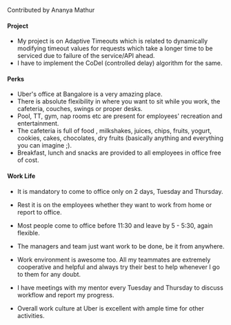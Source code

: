Contributed by Ananya Mathur

#### Project

- My project is on Adaptive Timeouts which is related to dynamically modifying timeout values for requests which take a longer time to be serviced due to failure of the service/API ahead. 
- I have to implement the CoDel (controlled delay) algorithm for the same.

#### Perks
- Uber's office at Bangalore is a very amazing place. 
- There is absolute flexibility in where you want to sit while you work, the cafeteria, couches, swings or proper desks. 
- Pool, TT, gym, nap rooms etc are present for employees' recreation and entertainment.
- The cafeteria is full of food , milkshakes, juices, chips, fruits, yogurt, cookies, cakes, chocolates, dry fruits (basically anything and everything you can imagine ;). 
- Breakfast, lunch and snacks are provided to all employees in office free of cost. 

#### Work Life

- It is mandatory to come to office only on 2 days, Tuesday and Thursday.
- Rest it is on the employees whether they want to work from home or report to office.
- Most people come to office before 11:30 and leave by 5 - 5:30, again flexible.
- The managers and team just want work to be done, be it from anywhere.

- Work environment is awesome too. All my teammates are extremely cooperative and helpful and always try their best to help whenever I go to them for any doubt.
- I have meetings with my mentor every Tuesday and Thursday to discuss workflow and report my progress. 
- Overall work culture at Uber is excellent with ample time for other activities. 